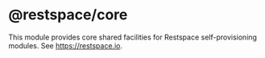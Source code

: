 # @restspace/core

This module provides core shared facilities for Restspace self-provisioning modules. See https://restspace.io.
